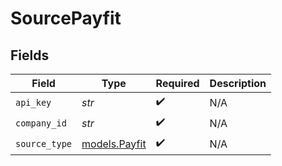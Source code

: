 # SourcePayfit


## Fields

| Field                                | Type                                 | Required                             | Description                          |
| ------------------------------------ | ------------------------------------ | ------------------------------------ | ------------------------------------ |
| `api_key`                            | *str*                                | :heavy_check_mark:                   | N/A                                  |
| `company_id`                         | *str*                                | :heavy_check_mark:                   | N/A                                  |
| `source_type`                        | [models.Payfit](../models/payfit.md) | :heavy_check_mark:                   | N/A                                  |